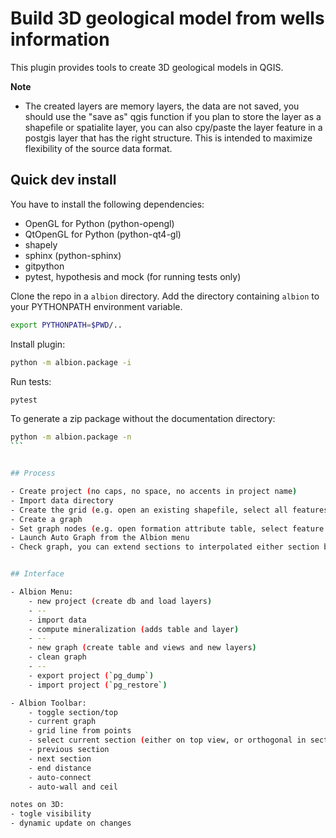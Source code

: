# Build 3D geological model from wells information

This plugin provides tools to create 3D geological models in QGIS.

**Note**
  - The created layers are memory layers, the data are not saved, you should use the "save as" qgis function if you plan to store the layer as a shapefile or spatialite layer, you can also cpy/paste the layer feature in a postgis layer that has the right structure. This is intended to maximize flexibility of the source data format.

## Quick dev install


You have to install the following dependencies:

  - OpenGL for Python (python-opengl)
  - QtOpenGL for Python (python-qt4-gl)
  - shapely
  - sphinx (python-sphinx)
  - gitpython
  - pytest, hypothesis and mock (for running tests only)

Clone the repo in a `albion` directory. Add the directory containing `albion` to your PYTHONPATH environment variable.

```sh
export PYTHONPATH=$PWD/..
```

Install plugin:
```sh
python -m albion.package -i
```

Run tests:
```sh
pytest
```

To generate a zip package without the documentation directory:

````sh
python -m albion.package -n
```


## Process

- Create project (no caps, no space, no accents in project name)
- Import data directory
- Create the grid (e.g. open an existing shapefile, select all features with Ctrl+a then cpy/paste in the grid layer that has been switched to edition mode)
- Create a graph
- Set graph nodes (e.g. open formation attribute table, select feature by code, cpy/paste into node layer and set the graph_id field of pasted features, use field calculator for that)
- Launch Auto Graph from the Albion menu
- Check graph, you can extend sections to interpolated either section by section of globaly with the Albion menu entry


## Interface

- Albion Menu:
    - new project (create db and load layers)
    - --
    - import data
    - compute mineralization (adds table and layer)
    - --
    - new graph (create table and views and new layers)
    - clean graph
    - --
    - export project (`pg_dump`)
    - import project (`pg_restore`)

- Albion Toolbar:
    - toggle section/top
    - current graph
    - grid line from points
    - select current section (either on top view, or orthogonal in section view)
    - previous section
    - next section
    - end distance
    - auto-connect
    - auto-wall and ceil

notes on 3D:
- togle visibility
- dynamic update on changes

